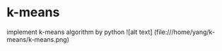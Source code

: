 # k-means
implement k-means algorithm by python
![alt text] (file:///home/yang/k-means/k-means.png)

